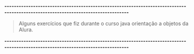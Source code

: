 **--------------------------------------------------------------------------------------------------------------------------------**

>Alguns exercícios que fiz durante o curso java orientação a objetos da Alura.

**--------------------------------------------------------------------------------------------------------------------------------**

